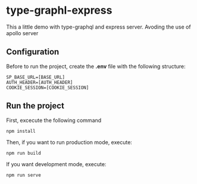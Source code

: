 # type-graphl-express
This a little demo  with type-graphql and express server. Avoding the use of apollo server

## Configuration
Before to run the project, create the **.env** file with the following structure:

```
SP_BASE_URL=[BASE_URL]
AUTH_HEADER=[AUTH_HEADER]
COOKIE_SESSION=[COOKIE_SESSION]
```

## Run the project
First, excecute the following command
```
npm install
```

Then, if you want to run production mode, execute:
```
npm run build
```

If you want development mode, execute:
```
npm run serve
```

